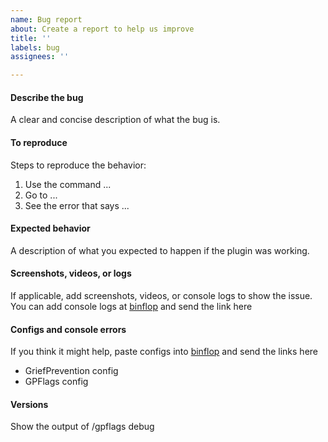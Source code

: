 ```yaml
---
name: Bug report
about: Create a report to help us improve
title: ''
labels: bug
assignees: ''

---
```


#### Describe the bug
A clear and concise description of what the bug is.

#### To reproduce
Steps to reproduce the behavior:
1. Use the command ...
2. Go to ...
3. See the error that says ...

#### Expected behavior
A description of what you expected to happen if the plugin was working.

#### Screenshots, videos, or logs
If applicable, add screenshots, videos, or console logs to show the issue. You can add console logs at [binflop](https://bin.birdflop.com) and send the link here

#### Configs and console errors
If you think it might help, paste configs into [binflop](https://bin.birdflop.com) and send the links here
 - GriefPrevention config
 - GPFlags config

#### Versions
Show the output of /gpflags debug

<!-- If we haven't already talked about the issue earlier, it's recommended that you join the Discord and let me know you've submitted this issue. It just makes it a little easier for me to ask questions if I have any. If you choose to do so, you can join the Discord at https://discord.com/invite/MBdsxAR -->

